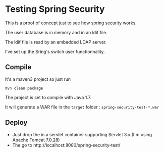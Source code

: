 # Testing Spring Security

This is a proof of concept just to see how spring security works.

The user database is in memory and in an ldif file.

The ldif file is read by an embedded LDAP server.

I've set up the Sring's switch user functionnality.

## Compile
It's a maven3 project so just run
```
mvn clean package
```
The project is set to compile with Java 1.7.

It will generate a WAR file in the `target` folder : `spring-security-test-*.war`

## Deploy
* Just drop the in a servlet container supporting Servlet 3.x (I'm using Apache Tomcat 7.0.28)
* The go to http://localhost:8080/spring-security-test/
